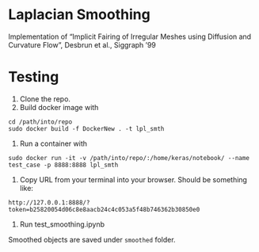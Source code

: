 # Laplacian Smoothing

Implementation of “Implicit Fairing of Irregular Meshes using Diffusion and Curvature Flow”, Desbrun et al., Siggraph ’99

# Testing

1. Clone the repo.
1. Build docker image with
```
cd /path/into/repo
sudo docker build -f DockerNew . -t lpl_smth
```
1. Run a container with
```
sudo docker run -it -v /path/into/repo/:/home/keras/notebook/ --name test_case -p 8888:8888 lpl_smth
```
1. Copy URL from your terminal into your browser. Should be something like:
```
http://127.0.0.1:8888/?token=b25820054d06c8e8aacb24c4c053a5f48b746362b30850e0
```
1. Run test_smoothing.ipynb

Smoothed objects are saved under ```smoothed``` folder.
